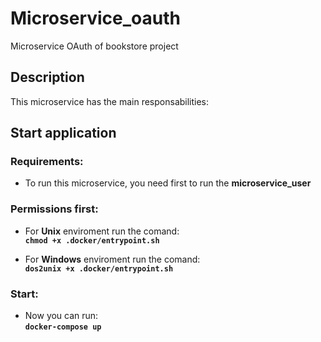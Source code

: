 # Microservice_oauth
Microservice OAuth of bookstore project  

## Description

This microservice has the main responsabilities:  

## Start application
### Requirements:
* To run this microservice, you need first to run the <b>microservice_user</b>

### Permissions first:  
* For <b>Unix</b> enviroment run the comand:  
<b>```chmod +x .docker/entrypoint.sh```</b>  

* For <b>Windows</b> enviroment run the comand:   
<b>```dos2unix +x .docker/entrypoint.sh```</b>  
  
### Start:
* Now you can run:  <br>
<b>```docker-compose up```</b>
<br><br>